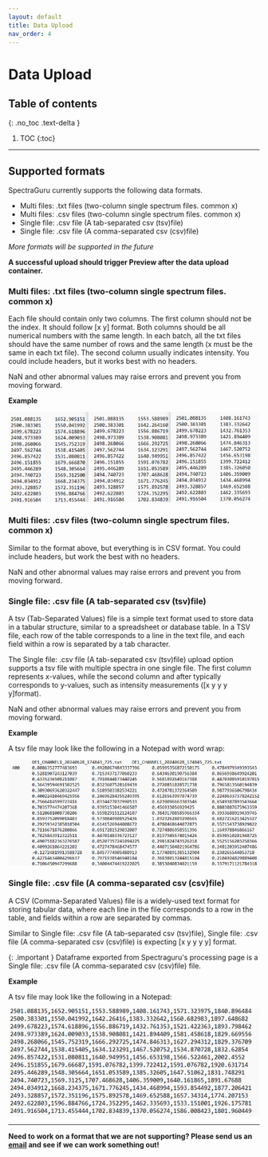 ```yaml
---
layout: default
title: Data Upload
nav_order: 4
---
```


# Data Upload

## Table of contents
{: .no_toc .text-delta }

1. TOC
{:toc}

---

## Supported formats

SpectraGuru currently supports the following data formats. 

- Multi files: .txt files (two-column single spectrum files. common x)
- Multi files: .csv files (two-column single spectrum files. common x)
- Single file: .csv file (A tab-separated csv (tsv)file)
- Single file: .csv file (A comma-separated csv (csv)file)

*More formats will be supported in the future*

**A successful upload should trigger Preview after the data upload container.**

### Multi files: .txt files (two-column single spectrum files. common x)

Each file should contain only two columns. The first column should not be the index. It should follow [x y] format. Both columns should be all numerical numbers with the same length. In each batch, all the txt files should have the same number of rows and the same length (x must be the same in each txt file). The second column usually indicates intensity. You could include headers, but it works best with no headers.

NaN and other abnormal values may raise errors and prevent you from moving forward.

**Example**

![image1](../assets/images/data-upload-example1.png)

### Multi files: .csv files (two-column single spectrum files. common x)

Similar to the format above, but everything is in CSV format. You could include headers, but work the best with no headers.

NaN and other abnormal values may raise errors and prevent you from moving forward.

### Single file: .csv file (A tab-separated csv (tsv)file)

A tsv (Tab-Separated Values) file is a simple text format used to store data in a tabular structure, similar to a spreadsheet or database table. In a TSV file, each row of the table corresponds to a line in the text file, and each field within a row is separated by a tab character.

The Single file: .csv file (A tab-separated csv (tsv)file) upload option supports a tsv file with multiple spectra in one single file. The first column represents x-values, while the second column and after typically corresponds to y-values, such as intensity measurements ([x y y y y]format).

NaN and other abnormal values may raise errors and prevent you from moving forward.

**Example**

A tsv file may look like the following in a Notepad with word wrap:

![image2](../assets/images/data-upload-example2.png)

### Single file: .csv file (A comma-separated csv (csv)file)

A CSV (Comma-Separated Values) file is a widely-used text format for storing tabular data, where each line in the file corresponds to a row in the table, and fields within a row are separated by commas.

Similar to Single file: .csv file (A tab-separated csv (tsv)file), Single file: .csv file (A comma-separated csv (csv)file) is expecting [x y y y y] format.

{: .important }
Dataframe exported from Spectraguru's processing page is a Single file: .csv file (A comma-separated csv (csv)file) file.

**Example**

A tsv file may look like the following in a Notepad:

![image3](../assets/images/data-upload-example3.png)

---

**Need to work on a format that we are not supporting? Please send us an [email](zhao-nano-lab@uga.edu) and see if we can work something out!**